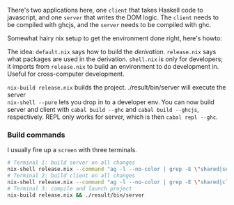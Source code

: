 There's two applications here, one `client` that takes Haskell code to javascript, and one `server` that writes the DOM logic. The `client` needs to be compiled with ghcjs, and the `server` needs to be compiled with ghc.

Somewhat hairy nix setup to get the environment done right, here's howto:

The idea:
`default.nix` says how to build the _derivation_. `release.nix` says what packages are used in the derivation. `shell.nix` is only for developers; it imports from `release.nix` to build an environment to do development in. Useful for cross-computer development.

`nix-build release.nix` builds the project. ./result/bin/server will execute the server  
`nix-shell --pure` lets you drop in to a developer env. You can now build server and client with `cabal build --ghc` and `cabal build --ghcjs`, respectively. REPL only works for server, which is then `cabal repl --ghc`.

### Build commands
I usually fire up a `screen` with three terminals.
```bash
# Terminal 1: build server on all changes
nix-shell release.nix --command "ag -l --no-color | grep -E \"shared|server\" | entr sh -c 'cabal build --ghc'"
# Terminal 2: build client on all changes
nix-shell release.nix --command "ag -l --no-color | grep -E \"shared|client\" | entr sh -c 'cabal build --ghc'"
# Terminal 3: compile and launch project
nix-build release.nix && ./result/bin/server
```
